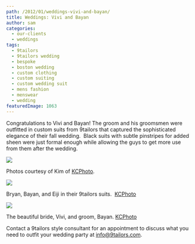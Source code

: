 ```yaml
---
path: /2012/01/weddings-vivi-and-bayan/
title: Weddings: Vivi and Bayan
author: sam
categories: 
  - our-clients
  - weddings
tags: 
  - 9tailors
  - 9tailors wedding
  - bespoke
  - boston wedding
  - custom clothing
  - custom suiting
  - custom wedding suit
  - mens fashion
  - menswear
  - wedding
featuredImage: 1063
---
```

Congratulations to Vivi and Bayan! The groom and his groomsmen were outfitted in custom suits from 9tailors that captured the sophisticated elegance of their fall wedding.  Black suits with subtle pinstripes for added sheen were just formal enough while allowing the guys to get more use from them after the wedding.

[![](http://1.bp.blogspot.com/-Xod-jzjUXas/Tw8er_k3yGI/AAAAAAAABGI/ikDl_i5y1Kk/s400/btakizawa_2.jpg)](http://1.bp.blogspot.com/-Xod-jzjUXas/Tw8er_k3yGI/AAAAAAAABGI/ikDl_i5y1Kk/s1600/btakizawa_2.jpg)

Photos courtesy of Kim of [KCPhoto](http://kcphoto.com/). 

[![](http://3.bp.blogspot.com/-YaAm1bTilnE/Tw8eq4BIqtI/AAAAAAAABF4/onT1cNkNU3w/s400/btakizawa_3.jpg)](http://3.bp.blogspot.com/-YaAm1bTilnE/Tw8eq4BIqtI/AAAAAAAABF4/onT1cNkNU3w/s1600/btakizawa_3.jpg)

Bryan, Bayan, and Eiji in their 9tailors suits.  [KCPhoto](http://kcphoto.com/)

[![](http://2.bp.blogspot.com/-RE8dxZ_YrFw/Tw8erXuhkQI/AAAAAAAABGA/hsbPIKTy90A/s400/btakizawa_1.jpg)](http://2.bp.blogspot.com/-RE8dxZ_YrFw/Tw8erXuhkQI/AAAAAAAABGA/hsbPIKTy90A/s1600/btakizawa_1.jpg)

The beautiful bride, Vivi, and groom, Bayan. [KCPhoto](http://kcphoto.com/)

Contact a 9tailors style consultant for an appointment to discuss what you need to outfit your wedding party at [info@9tailors.com](mailto:info@9tailors.com).